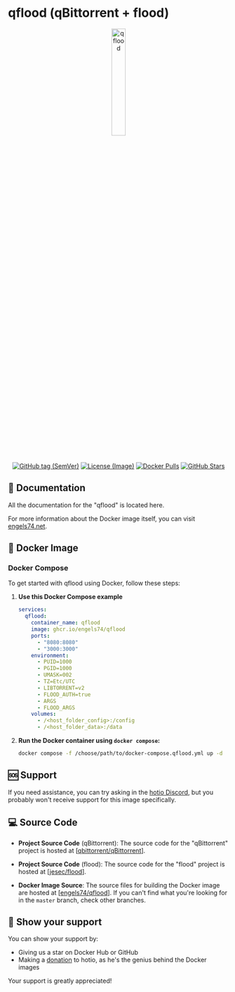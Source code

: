 # qflood (qBittorrent + flood)

<p align="center">
  <img src="https://i.imgur.com/3f14EAL.png" alt="qflood" style="width: 25%;"/>
</p>

<p align="center">
  <a href="https://github.com/engels74/qflood"><img src="https://img.shields.io/docker/v/engels74/qflood?sort=semver" alt="GitHub tag (SemVer)"></a>
  <a href="https://github.com/engels74/qflood/blob/master/LICENSE"><img src="https://img.shields.io/badge/License%20(Image)-GPL--3.0-orange" alt="License (Image)"></a>
  <a href="https://hub.docker.com/r/engels74/qflood"><img src="https://img.shields.io/docker/pulls/engels74/qflood.svg" alt="Docker Pulls"></a>
  <a href="https://github.com/engels74/qflood/stargazers"><img src="https://img.shields.io/github/stars/engels74/qflood.svg" alt="GitHub Stars"></a>
</p>

## 📖 Documentation

All the documentation for the "qflood" is located here.

For more information about the Docker image itself, you can visit [engels74.net](https://engels74.net/containers/qflood).

## 🐋 Docker Image

### Docker Compose

To get started with qflood using Docker, follow these steps:

1. **Use this Docker Compose example**
    ```yaml
	services:
	  qflood:
	    container_name: qflood
	    image: ghcr.io/engels74/qflood
	    ports:
	      - "8080:8080"
	      - "3000:3000"
	    environment:
	      - PUID=1000
	      - PGID=1000
	      - UMASK=002
	      - TZ=Etc/UTC
		  - LIBTORRENT=v2
	      - FLOOD_AUTH=true
	      - ARGS
	      - FLOOD_ARGS
	    volumes:
	      - /<host_folder_config>:/config
	      - /<host_folder_data>:/data
    ```

2. **Run the Docker container using `docker compose`:**
    ```sh
    docker compose -f /choose/path/to/docker-compose.qflood.yml up -d
    ```

## 🆘 Support

If you need assistance, you can try asking in the [hotio Discord](https://hotio.dev/discord), but you probably won't receive support for this image specifically.

## 💻 Source Code

- **Project Source Code** (qBittorrent): The source code for the "qBittorrent" project is hosted at [[qbittorrent/qBittorrent](https://github.com/qbittorrent/qBittorrent)].

- **Project Source Code** (flood): The source code for the "flood" project is hosted at [[jesec/flood](https://github.com/jesec/flood)].

- **Docker Image Source**: The source files for building the Docker image are hosted at [[engels74/qflood](https://github.com/engels74/qflood)]. If you can't find what you're looking for in the `master` branch, check other branches.

## 🌟 Show your support

You can show your support by:
- Giving us a star on Docker Hub or GitHub
- Making a [donation](https://hotio.dev/donate) to hotio, as he's the genius behind the Docker images

Your support is greatly appreciated!
